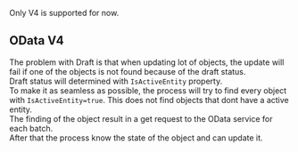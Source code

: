 
Only V4 is supported for now.

## OData V4

The problem with Draft is that when updating lot of objects, the update will fail if one of the objects is not found because of the draft status.  
Draft status will determined with `IsActiveEntity` property.  
To make it as seamless as possible, the process will try to find every object with `IsActiveEntity=true`. This does not find objects that dont have a active entity.  
The finding of the object result in a get request to the OData service for each batch.  
After that the process know the state of the object and can update it.